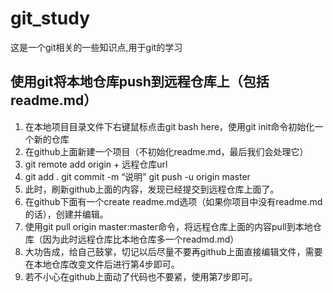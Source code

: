 # git_study
这是一个git相关的一些知识点,用于git的学习    

## 使用git将本地仓库push到远程仓库上（包括readme.md）      
1. 在本地项目目录文件下右键鼠标点击git bash here，使用git init命令初始化一个新的仓库   
2. 在github上面新建一个项目（不初始化readme.md，最后我们会处理它）
3. git remote add origin + 远程仓库url
4. git add .
   git commit -m “说明”
   git push -u origin master
5. 此时，刷新github上面的内容，发现已经提交到远程仓库上面了。
6. 在github下面有一个create readme.md选项（如果你项目中没有readme.md的话），创建并编辑。
7. 使用git pull origin master:master命令，将远程仓库上面的内容pull到本地仓库（因为此时远程仓库比本地仓库多一个readmd.md）
8. 大功告成，给自己鼓掌，切记以后尽量不要再github上面直接编辑文件，需要在本地仓库改变文件后进行第4步即可。
9. 若不小心在github上面动了代码也不要紧，使用第7步即可。
